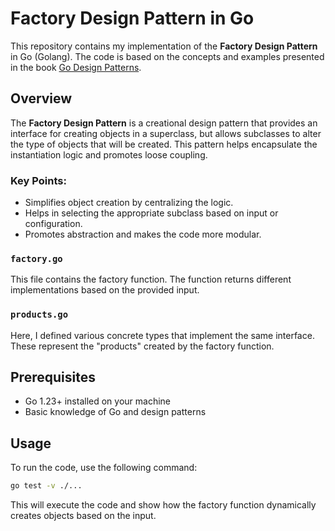 # Factory Design Pattern in Go

This repository contains my implementation of the **Factory Design Pattern** in Go (Golang). The code is based on the concepts and examples presented in the book [Go Design Patterns](https://learning.oreilly.com/library/view/go-design-patterns/9781786466204/ch02s03.html).

## Overview

The **Factory Design Pattern** is a creational design pattern that provides an interface for creating objects in a superclass, but allows subclasses to alter the type of objects that will be created. This pattern helps encapsulate the instantiation logic and promotes loose coupling.

### Key Points:
- Simplifies object creation by centralizing the logic.
- Helps in selecting the appropriate subclass based on input or configuration.
- Promotes abstraction and makes the code more modular.


### `factory.go`
This file contains the factory function. The function returns different implementations based on the provided input.

### `products.go`
Here, I defined various concrete types that implement the same interface. These represent the "products" created by the factory function.

## Prerequisites

- Go 1.23+ installed on your machine
- Basic knowledge of Go and design patterns

## Usage

To run the code, use the following command:

```bash
go test -v ./...
```

This will execute the code and show how the factory function dynamically creates objects based on the input.
